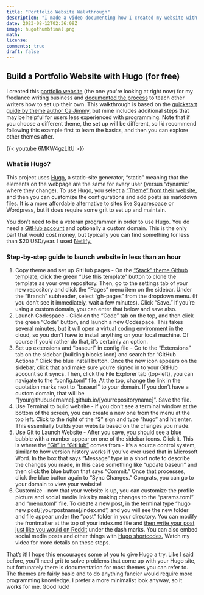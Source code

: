```yaml
---
title: "Portfolio Website Walkthrough"
description: "I made a video documenting how I created my website with Hugo."
date: 2023-08-12T02:36:09Z
image: hugothumbfinal.png
math: 
license: 
comments: true
draft: false
---
```


## Build a Portfolio Website with Hugo (for free)

I created this [portfolio website](jwcaterine.com) (the one you're looking at right now) for my freelance writing business and [documented the process](https://www.youtube.com/watch?v=6MKW4gzLItU) to teach other writers how to set up their own. This walkthrough is based on the [quickstart guide by theme author CaiJimmy](https://github.com/CaiJimmy/hugo-theme-stack-starter), but mine includes additional steps that may be helpful for users less experienced with programming. Note that if you choose a different theme, the set up will be different, so I’d recommend following this example first to learn the basics, and then you can explore other themes after.

{{< youtube 6MKW4gzLItU >}}

### What is Hugo?

This project uses [Hugo,](https://www.youtube.com/watch?v=0RKpf3rK57I) a static-site generator, “static” meaning that the elements on the webpage are the same for every user (versus “dynamic” where they change). To use Hugo, you select a [“Theme” from their website,](https://themes.gohugo.io/) and then you can customize the configurations and add posts as markdown files. It is a more affordable alternative to sites like Squarespace or Wordpress, but it does require some grit to set up and maintain.

You don’t need to be a veteran programmer in order to use Hugo. You do need a [GitHub account](https://docs.github.com/en/get-started/onboarding/getting-started-with-your-github-account) and optionally a custom domain. This is the only part that would cost money, but typically you can find something for less than $20 USD/year. I used [Netlify.](https://docs.netlify.com/domains-https/netlify-dns/domain-registration/)

### Step-by-step guide to launch website in less than an hour

1. Copy theme and set up GitHub pages - On the [“Stack” theme Github template,](https://github.com/CaiJimmy/hugo-theme-stack-starter) click the green “Use this template” button to clone the template as your own repository. Then, go to the settings tab of your new repository and click the “Pages” menu item on the sidebar. Under the “Branch” subheader, select “gh-pages” from the dropdown menu. (If you don’t see it immediately, wait a few minutes). Click “Save.” If you’re using a custom domain, you can enter that below and save also.
2. Launch Codespace - Click on the “Code” tab on the top, and then click the green “Code” button, and launch a new Codespace. This takes several minutes, but it will open a virtual coding environment in the cloud, so you don’t have to install anything on your local machine. Of course if you’d rather do that, it’s certainly an option.
3. Set up extensions and “baseurl” in config file - Go to the “Extensions” tab on the sidebar (building blocks icon) and search for “GitHub Actions.” Click the blue install button. Once the new icon appears on the sidebar, click that and make sure you’re signed in to your GitHub account so it syncs. Then, click the File Explorer tab (top-left), you can navigate to the “config.toml” file. At the top, change the link in the quotation marks next to “baseurl” to your domain. If you don’t have a custom domain, that will be “[yourgithubusername].github.io/[yourrepositoryname]”. Save the file.
4. Use Terminal to build website - if you don’t see a terminal window at the bottom of the screen, you can create a new one from the menu at the top left. Click to the right of the “$” sign and type “hugo” and hit enter. This essentially builds your website based on the changes you made.
5. Use Git to Launch Website - After you save, you should see a blue bubble with a number appear on one of the sidebar icons. Click it. This is where the [“Git” in “GitHub”](https://www.youtube.com/watch?v=hwP7WQkmECE) comes from - it’s a source control system, similar to how version history works if you’ve ever used that in Microsoft Word. In the box that says “Message” type in a short note to describe the changes you made, in this case something like “update baseurl” and then click the blue button that says “Commit.” Once that processes, click the blue button again to “Sync Changes.” Congrats, you can go to your domain to view your website!
6. Customize - now that your website is up, you can customize the profile picture and social media links by making changes to the “params.toml” and “menu.toml” file. To create a new post, in the terminal type “hugo new post/[yourpostname]/index.md”, and you will see the new folder and file appear under the “post” folder in your directory. You can modify the frontmatter at the top of your index.md file and [then write your post just like you would on Reddit](https://www.markdownguide.org/) under the dash marks. You can also embed social media posts and other things with [Hugo shortcodes.](https://gohugo.io/content-management/shortcodes/) Watch my video for more details on these steps.

That’s it! I hope this encourages some of you to give Hugo a try. Like I said before, you’ll need grit to solve problems that come up with your Hugo site, but fortunately there is documentation for most themes you can refer to. The themes are fairly basic and to do anything fancier would require more programming knowledge. I prefer a more minimalist look anyway, so it works for me. Good luck!